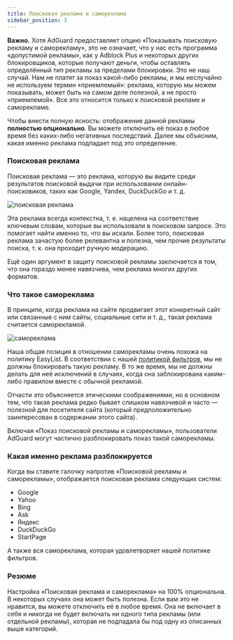 ```yaml
---
title: Поисковая реклама и самореклама
sidebar_position: 3
---
```


**Важно.** Хотя AdGuard предоставляет опцию «Показывать поисковую рекламу и саморекламу», это не означает, что у нас есть программа «допустимой рекламы», как у Adblock Plus и некоторых других блокировщиков, которые получают деньги, чтобы оставлять определённый тип рекламы за пределами блокировки. Это не наш случай. Нам не платят за показ какой-либо рекламы, и мы неслучайно не используем термин «приемлемый»: реклама, которую мы можем показывать, может быть на самом деле полезной, а не просто «приемлемой». Все это относится только к поисковой рекламе и саморекламе.

Чтобы внести полную ясность: отображение данной рекламы **полностью опционально**. Вы можете отключить её показ в любое время без каких-либо негативных последствий. Далее мы объясним, какая именно реклама подпадает под это определение.

### Поисковая реклама

Поисковая реклама — это реклама, которую вы видите среди результатов поисковой выдачи при использовании онлайн-поисковиков, таких как Google, Yandex, DuckDuckGo и т. д.

![поисковая реклама](https://user-images.githubusercontent.com/28726429/27697369-b3d2556e-5cfc-11e7-9203-3c95a7de7c28.png)

Эта реклама всегда контекстна, т. е. нацелена на соответствие ключевым словам, которые вы использовали в поисковом запросе. Это помогает найти именно то, что вы искали. Более того, поисковая реклама зачастую более релевантна и полезна, чем прочие результаты поиска, т. к. она проходит ручную модерацию.

Ещё один аргумент в защиту поисковой рекламы заключается в том, что она гораздо менее навязчива, чем реклама многих других форматов.

### Что такое самореклама

В принципе, когда реклама на сайте продвигает этот конкретный сайт или связанные с ним сайты, социальные сети и т. д., такая реклама считается саморекламой.

![самореклама](https://user-images.githubusercontent.com/8577533/27700604-c9b6f330-5d06-11e7-8ac9-1a9120f720c8.png)

Наша общая позиция в отношении саморекламы очень похожа на политику EasyList. В соответствии с нашей [политикой фильтров](filter-policy.md), мы не должны блокировать такую рекламу. В то же время, мы не должны делать для неё исключений в случаях, когда она заблокирована каким-либо правилом вместе‎ с обычной рекламой.

Отчасти это объясняется этическими соображениями, но в основном тем, что такая реклама редко бывает слишком навязчивой и часто — полезной для посетителя сайта (который предположительно заинтересован в содержании этого сайта).

Включая «Показ поисковой рекламы и саморекламы», пользователи AdGuard могут частично разблокировать показ такой саморекламы.

### Какая именно реклама разблокируется

Когда вы ставите галочку напротив «Поисковой рекламы и саморекламы», отображается поисковая реклама следующих систем:

* Google
* Yahoo
* Bing
* Ask
* Яндекс
* DuckDuckGo
* StartPage

А также вся самореклама, которая удовлетворяет нашей политике фильтров.

### Резюме

Настройка «Поисковая реклама и самореклама» на 100% опциональна. В некоторых случаях она может быть полезна. Если вам это не нравится, вы можете отключить её в любое время. Она не включает в себя и никогда не будет включать ни одного типа рекламы (или отдельной рекламы), которая не подпадала бы под одну из описанных выше категорий.